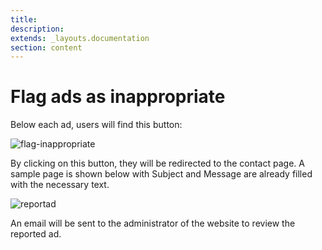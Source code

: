 ```yaml
---
title:
description:
extends: _layouts.documentation
section: content
---
```


# Flag ads as inappropriate



Below each ad, users will find this button:

![flag-inappropriate](https://user-images.githubusercontent.com/55290441/80600813-9e2efa00-8a35-11ea-853f-58f77bf2d098.png)


By clicking on this button, they will be redirected to the contact page. A sample page is shown below with  Subject and Message are already filled with the necessary text.

![reportad](https://raw.githubusercontent.com/yclas/guides/master/images/report%20ad.jpg)

An email will be sent to the administrator of the website to review the reported ad.
  
 
